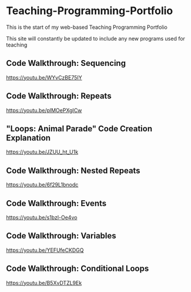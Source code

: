 # Teaching-Programming-Portfolio
This is the start of my web-based Teaching Programming Portfolio

This site will constantly be updated to include any new programs used for teaching

## Code Walkthrough: Sequencing

https://youtu.be/WYvCzBE75IY

## Code Walkthrough: Repeats 

https://youtu.be/plMOePXgICw

## "Loops: Animal Parade" Code Creation Explanation

https://youtu.be/JZUU_ht_U1k

## Code Walkthrough: Nested Repeats

https://youtu.be/6f29L1bnodc

## Code Walkthrough: Events

https://youtu.be/s1bzl-Oe4vo

## Code Walkthrough: Variables

https://youtu.be/YEFUfeCKDGQ

## Code Walkthrough: Conditional Loops 

https://youtu.be/B5XvDTZL9Ek
